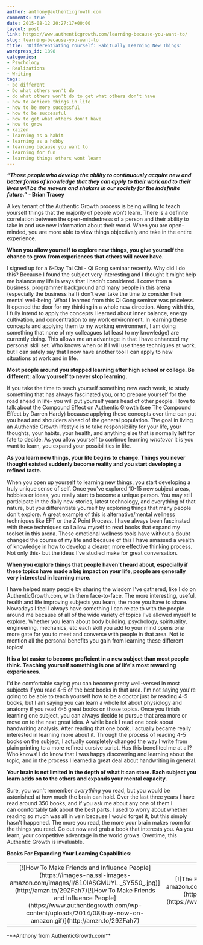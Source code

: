 ```yaml
---
author: anthony@authenticgrowth.com
comments: true
date: 2015-08-12 20:27:17+00:00
layout: post
link: https://www.authenticgrowth.com/learning-because-you-want-to/
slug: learning-because-you-want-to
title: 'Differentiating Yourself: Habitually Learning New Things'
wordpress_id: 1898
categories:
- Psychology
- Realizations
- Writing
tags:
- be different
- Do what others won't do
- do what others won't do to get what others don't have
- how to achieve things in life
- how to be more successful
- how to be successful
- how to get what others don't have
- how to grow
- kaizen
- learning as a habit
- learning as a hobby
- learning because you want to
- learning for fun
- learning things others wont learn
---
```


**_“Those people who develop the ability to continuously acquire new and better forms of knowledge that they can apply to their work and to their lives will be the movers and shakers in our society for the indefinite future.” -_ Brian Tracey**


A key tenant of the Authentic Growth process is being willing to teach yourself things that the majority of people won't learn. There is a definite correlation between the open-mindedness of a person and their ability to take in and use new information about their world. When you are open-minded, you are more able to view things objectively and take in the entire experience.


**When you allow yourself to explore new things, you give yourself the chance to grow from experiences that others will never have.**


I signed up for a 6-Day Tai Chi - Qi Gong seminar recently. Why did I do this? Because I found the subject very interesting and I thought it might help me balance my life in ways that I hadn't considered. I come from a business, programmer background and many people in this arena (especially the business half) don't ever take the time to consider their mental well-being. What I learned from this Qi Gong seminar was priceless. It opened the door for my thinking in a whole new direction. Along with this, I fully intend to apply the concepts I learned about inner balance, energy cultivation, and concentration to my work environment. In learning these concepts and applying them to my working environment, I am doing something that none of my colleagues (at least to my knowledge) are currently doing. This allows me an advantage in that I have enhanced my personal skill set. Who knows when or if I will use these techniques at work, but I can safely say that I now have another tool I can apply to new situations at work and in life.


**Most people around you stopped learning after high school or college. Be different: allow yourself to never stop learning.**


If you take the time to teach yourself something new each week, to study something that has always fascinated you, or to prepare yourself for the road ahead in life- you will put yourself years head of other people. I love to talk about the Compound Effect on Authentic Growth (see The Compound Effect by Darren Hardy) because applying these concepts over time can put you head and shoulders ahead of the general population. The goal in living an Authentic Growth lifestyle is to take responsibility for your life, your thoughts, your habits, your health, and anything else that is normally left for fate to decide. As you allow yourself to continue learning _whatever_ it is you want to learn, you expand your possibilities in life.


**As you learn new things, your life begins to change. Things you never thought existed suddenly become reality and you start developing a refined taste.**


When you open up yourself to learning new things, you start developing a truly unique sense of self. Once you've explored 10-15 new subject areas, hobbies or ideas, you really start to become a unique person. You may still participate in the daily new stories, latest technology, and everything of that nature, but you differentiate yourself by exploring things that many people don't explore. A great example of this is alternative/mental wellness techniques like EFT or the Z Point Process. I have always been fascinated with these techniques so I allow myself to read books that expand my toolset in this arena. These emotional wellness tools have without a doubt changed the course of my life and because of this I have amassed a wealth of knowledge in how to develop a clearer, more effective thinking process. Not only this- but the ideas I've studied make for great conversation.


**When you explore things that people haven't heard about, especially if these topics have made a big impact on your life, people are generally very interested in learning more.**


I have helped many people by sharing the wisdom I've gathered, like I do on AuthenticGrowth.com, with them face-to-face. The more interesting, useful, health and life improving subjects you learn, the more you have to share. Nowadays I feel I always have something I can relate to with the people around me because of all of the wide variety of topics I've allowed myself to explore. Whether you learn about body building, psychology, spirituality, engineering, mechanics, etc each skill you add to your mind opens one more gate for you to meet and converse with people in that area. Not to mention all the personal benefits you gain from learning these different topics!


**It is a lot easier to become proficient in a new subject than most people think. Teaching yourself something is one of life's most rewarding experiences.**


I'd be comfortable saying you can become pretty well-versed in most subjects if you read 4-5 of the best books in that area. I'm not saying you're going to be able to teach yourself how to be a doctor just by reading 4-5 books, but I am saying you can learn a whole lot about physiology and anatomy if you read 4-5 great books on those topics. Once you finish learning one subject, you can always decide to pursue that area more or move on to the next great idea. A while back I read one book about handwriting analysis. After reading that one book, I actually became really interested in learning more about it. Through the process of reading 4-5 books on the subject, I actually completely changed the way I write from plain printing to a more refined cursive script. Has this benefited me at all? Who knows! I do know that I was happy discovering and learning about the topic, and in the process I learned a great deal about handwriting in general.


**Your brain is not limited in the depth of what it can store. Each subject you learn adds on to the others and expands your mental capacity.**


Sure, you won't remember _everything_ you read, but you would be astonished at how much the brain can hold. Over the last three years I have read around 350 books, and if you ask me about any one of them I can comfortably talk about the best parts. I used to worry about whether reading so much was all in vein because I would forget it, but this simply hasn't happened. The more you read, the more your brain makes room for the things you read. Go out now and grab a book that interests you. As you learn, your competitive advantage in the world grows. Overtime, this Authentic Growth is invaluable.


**Books For Expanding Your Learning Capabilities:**
<table >
<tbody >
<tr align="center" >

<td >[![How To Make Friends and Influence People](https://images-na.ssl-images-amazon.com/images/I/810IASGMUYL._SY550_.jpg)](http://amzn.to/29ZFah7)[![How To Make Friends and Influence People](https://www.authenticgrowth.com/wp-content/uploads/2014/08/buy-now-on-amazon.gif)](http://amzn.to/29ZFah7)
</td>

<td >[![The Power of Full Engagement](https://images-na.ssl-images-amazon.com/images/I/51EPV1VA7AL._SX303_BO1,204,203,200_.jpg)](http://amzn.to/29MQboa)[![The Power of Full Engagement](https://www.authenticgrowth.com/wp-content/uploads/2014/08/buy-now-on-amazon.gif)](http://amzn.to/29MQboa)
</td>

<td >[![Willpower](https://images-na.ssl-images-amazon.com/images/I/51x4I7%2BlBGL._SX324_BO1,204,203,200_.jpg)](http://amzn.to/29MYC2R)[![Willpower](https://www.authenticgrowth.com/wp-content/uploads/2014/08/buy-now-on-amazon.gif)](http://amzn.to/29MYC2R)
</td>
</tr>
</tbody>
</table>
-**Anthony from AuthenticGrowth.com**

